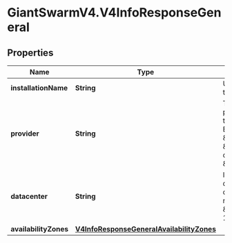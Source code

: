 # GiantSwarmV4.V4InfoResponseGeneral

## Properties
Name | Type | Description | Notes
------------ | ------------- | ------------- | -------------
**installationName** | **String** | Unique name of the installation | [optional] 
**provider** | **String** | The technical provider used in this installation. Either \&quot;kvm\&quot;, \&quot;aws\&quot;, or \&quot;azure\&quot;. | [optional] 
**datacenter** | **String** | Identifier of the datacenter or cloud provider region, e. g. \&quot;eu-west-1\&quot; | [optional] 
**availabilityZones** | [**V4InfoResponseGeneralAvailabilityZones**](V4InfoResponseGeneralAvailabilityZones.md) |  | [optional] 


